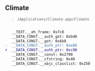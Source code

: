 ## Climate

> `/Applications/Climate.app/Climate`

```diff

   __TEXT.__eh_frame: 0x7c8
   __DATA_CONST.__auth_got: 0xbd8
   __DATA_CONST.__got: 0x6b8
-  __DATA_CONST.__auth_ptr: 0xe88
+  __DATA_CONST.__auth_ptr: 0xc90
   __DATA_CONST.__const: 0x2790
   __DATA_CONST.__cfstring: 0x40
   __DATA_CONST.__objc_classlist: 0x250

```
